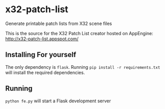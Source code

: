 # x32-patch-list
Generate printable patch lists from X32 scene files


This is the source for the X32 Patch List creator hosted on AppEngine: http://x32-patch-list.appspot.com/

## Installing For yourself
The only dependency is `flask`. Running `pip install -r requirements.txt` will install the required dependencies.

## Running
`python fe.py` will start a Flask development server
